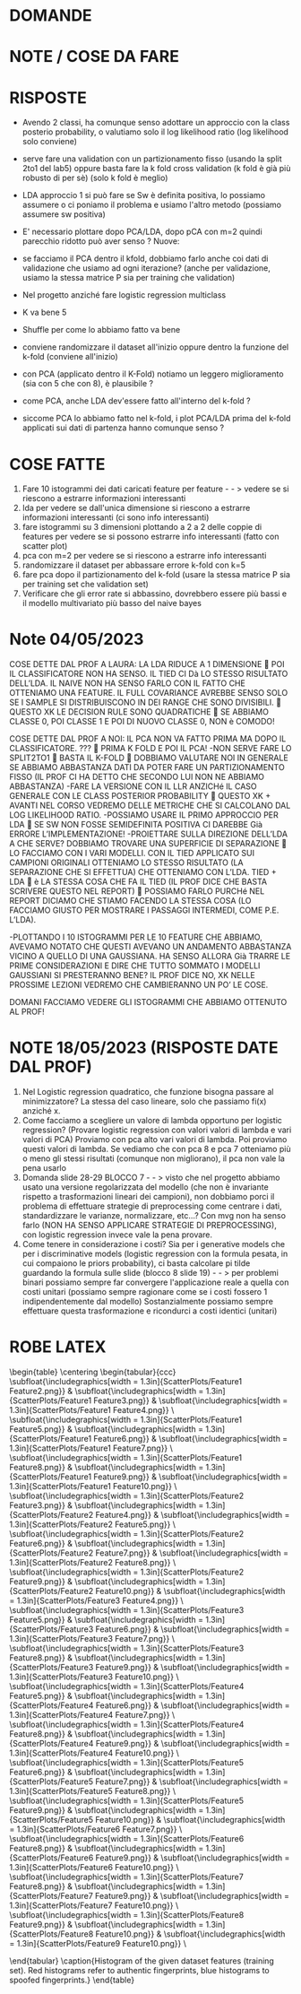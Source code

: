 # DOMANDE

# NOTE / COSE DA FARE

# RISPOSTE
- Avendo 2 classi, ha comunque senso adottare un approccio con la class posterio probability, o valutiamo solo il log likelihood ratio (log likelihood solo conviene)
- serve fare una validation con un partizionamento fisso (usando la split 2to1 del lab5) oppure basta fare la k fold cross validation (k fold è già più robusto di per sè) (solo k fold è meglio)
- LDA approccio 1 si può fare se Sw è definita positiva, lo possiamo assumere o ci poniamo il problema e usiamo l'altro metodo (possiamo assumere sw positiva)
- E' necessario plottare dopo PCA/LDA, dopo pCA con m=2 quindi parecchio ridotto può aver senso ?
Nuove:
- se facciamo il PCA dentro il kfold, dobbiamo farlo anche coi dati di validazione che usiamo ad ogni iterazione? (anche per validazione, usiamo la stessa matrice P sia per training che validation)
- Nel progetto anziché fare logistic regression multiclass
- K va bene 5
- Shuffle per come lo abbiamo fatto va bene
- conviene randomizzare il dataset all'inizio oppure dentro la funzione del k-fold (conviene all'inizio)


- con PCA (applicato dentro il K-Fold) notiamo un leggero miglioramento (sia con 5 che con 8), è plausibile ?
- come PCA, anche LDA dev'essere fatto all'interno del k-fold ?
- siccome PCA lo abbiamo fatto nel k-fold, i plot PCA/LDA prima del k-fold applicati sui dati di partenza hanno comunque senso ? 

# COSE FATTE
1) Fare 10 istogrammi dei dati caricati feature per feature - - > vedere se si riescono a estrarre informazioni interessanti
2) lda per vedere se dall'unica dimensione si riescono a estrarre informazioni interessanti (ci sono info interessanti)
3) fare istogrammi su 3 dimensioni plottando a 2 a 2 delle coppie di features per vedere se si possono estrarre info interessanti (fatto con scatter plot)
4) pca con m=2 per vedere se si riescono a estrarre info interessanti
5) randomizzare il dataset per abbassare errore k-fold con k=5
6) fare pca dopo il partizionamento del k-fold (usare la stessa matrice P sia per training set che validation set)
7) Verificare che gli error rate si abbassino, dovrebbero essere più bassi e il modello multivariato più basso del naive bayes

# Note 04/05/2023
COSE DETTE DAL PROF A LAURA:
LA LDA RIDUCE A 1 DIMENSIONE  POI IL CLASSIFICATORE NON HA SENSO.
IL TIED CI Dà LO STESSO RISULTATO DELL’LDA.
IL NAIVE NON HA SENSO FARLO CON IL FATTO CHE OTTENIAMO UNA FEATURE.
IL FULL COVARIANCE AVREBBE SENSO SOLO SE I SAMPLE SI DISTRIBUISCONO IN DEI RANGE CHE SONO DIVISIBILI.  QUESTO XK LE DECISION RULE SONO QUADRATICHE  SE ABBIAMO CLASSE 0, POI CLASSE 1 E POI DI NUOVO CLASSE 0, NON è COMODO!

COSE DETTE DAL PROF A NOI:
IL PCA NON VA FATTO PRIMA MA DOPO IL CLASSIFICATORE. ???  PRIMA K FOLD E POI IL PCA!
-NON SERVE FARE LO SPLIT2TO1  BASTA IL K-FOLD  DOBBIAMO VALUTARE NOI IN GENERALE SE ABBIAMO ABBASTANZA DATI DA POTER FARE UN PARTIZIONAMENTO FISSO (IL PROF CI HA DETTO CHE SECONDO LUI NON NE ABBIAMO ABBASTANZA)
-FARE LA VERSIONE CON IL LLR ANZICHé IL CASO GENERALE CON LE CLASS POSTERIOR PROBABILITY  QUESTO XK + AVANTI NEL CORSO VEDREMO DELLE METRICHE CHE SI CALCOLANO DAL LOG LIKELIHOOD RATIO.
-POSSIAMO USARE IL PRIMO APPROCCIO PER LDA  SE SW NON FOSSE SEMIDEFINITA POSITIVA CI DAREBBE Già ERRORE L’IMPLEMENTAZIONE!
-PROIETTARE SULLA DIREZIONE DELL’LDA A CHE SERVE? DOBBIAMO TROVARE UNA SUPERFICIE DI SEPARAZIONE  LO FACCIAMO CON I VARI MODELLI.
CON IL TIED APPLICATO SUI CAMPIONI ORIGINALI OTTENIAMO LO STESSO RISULTATO (LA SEPARAZIONE CHE SI EFFETTUA) CHE OTTENIAMO CON L’LDA.
TIED + LDA  è LA STESSA COSA CHE FA IL TIED (IL PROF DICE CHE BASTA SCRIVERE QUESTO NEL REPORT)  POSSIAMO FARLO PURCHé NEL REPORT DICIAMO CHE STIAMO FACENDO LA STESSA COSA (LO FACCIAMO GIUSTO PER MOSTRARE I PASSAGGI INTERMEDI, COME P.E. L’LDA).

-PLOTTANDO I 10 ISTOGRAMMI PER LE 10 FEATURE CHE ABBIAMO, AVEVAMO NOTATO CHE QUESTI AVEVANO UN ANDAMENTO ABBASTANZA VICINO A QUELLO DI UNA GAUSSIANA.
HA SENSO ALLORA Già TRARRE LE PRIME CONSIDERAZIONI E DIRE CHE TUTTO SOMMATO I MODELLI GAUSSIANI SI PRESTERANNO BENE? IL PROF DICE NO, XK NELLE PROSSIME LEZIONI VEDREMO CHE CAMBIERANNO UN PO’ LE COSE.

DOMANI FACCIAMO VEDERE GLI ISTOGRAMMI CHE ABBIAMO OTTENUTO AL PROF!

# NOTE 18/05/2023 (RISPOSTE DATE DAL PROF)
1) Nel Logistic regression quadratico, che funzione bisogna passare al minimizzatore? La stessa del caso lineare, solo che passiamo fi(x) anziché x. 
2) Come facciamo a scegliere un valore di lambda opportuno per logistic regression? (Provare logistic regression con valori valori di lambda e vari valori di PCA) 
Proviamo con pca alto vari valori di lambda. Poi proviamo questi valori di lambda. Se vediamo che con pca 8 e pca 7 otteniamo più o meno gli stessi risultati (comunque non migliorano), il pca non vale la pena usarlo 
3) Domanda slide 28-29 BLOCCO 7 - - > visto che nel progetto abbiamo usato una versione regolarizzata del modello (che non è invariante rispetto a trasformazioni lineari dei campioni), non dobbiamo porci il problema di effettuare strategie di preprocessing come centrare i dati, standardizzare le varianze, normalizzare, etc...?
Con mvg non ha senso farlo (NON HA SENSO APPLICARE STRATEGIE DI PREPROCESSING), con logistic regression invece vale la pena provare. 
4) Come tenere in considerazione i costi? Sia per i generative models che per i discriminative models (logistic regression con la formula pesata, in cui compaiono le priors probability), ci basta calcolare pi tilde guardando la formula sulle slide (blocco 8 slide 19)  - - > per problemi binari possiamo sempre far convergere l'applicazione reale a quella con costi unitari (possiamo sempre ragionare come se i costi fossero 1 indipendentemente dal modello)
Sostanzialmente possiamo sempre effettuare questa trasformazione e ricondurci a costi identici (unitari) 

# ROBE LATEX

\begin{table}
\centering
\begin{tabular}{ccc}
\subfloat{\includegraphics[width = 1.3in]{ScatterPlots/Feature1 Feature2.png}} &
\subfloat{\includegraphics[width = 1.3in]{ScatterPlots/Feature1 Feature3.png}} &
\subfloat{\includegraphics[width = 1.3in]{ScatterPlots/Feature1 Feature4.png}} \\
\subfloat{\includegraphics[width = 1.3in]{ScatterPlots/Feature1 Feature5.png}} &
\subfloat{\includegraphics[width = 1.3in]{ScatterPlots/Feature1 Feature6.png}} &
\subfloat{\includegraphics[width = 1.3in]{ScatterPlots/Feature1 Feature7.png}} \\
\subfloat{\includegraphics[width = 1.3in]{ScatterPlots/Feature1 Feature8.png}} &
\subfloat{\includegraphics[width = 1.3in]{ScatterPlots/Feature1 Feature9.png}} &
\subfloat{\includegraphics[width = 1.3in]{ScatterPlots/Feature1 Feature10.png}} \\
\subfloat{\includegraphics[width = 1.3in]{ScatterPlots/Feature2 Feature3.png}} &
\subfloat{\includegraphics[width = 1.3in]{ScatterPlots/Feature2 Feature4.png}} &
\subfloat{\includegraphics[width = 1.3in]{ScatterPlots/Feature2 Feature5.png}} \\
\subfloat{\includegraphics[width = 1.3in]{ScatterPlots/Feature2 Feature6.png}} &
\subfloat{\includegraphics[width = 1.3in]{ScatterPlots/Feature2 Feature7.png}} &
\subfloat{\includegraphics[width = 1.3in]{ScatterPlots/Feature2 Feature8.png}} \\
\subfloat{\includegraphics[width = 1.3in]{ScatterPlots/Feature2 Feature9.png}} &
\subfloat{\includegraphics[width = 1.3in]{ScatterPlots/Feature2 Feature10.png}} &
\subfloat{\includegraphics[width = 1.3in]{ScatterPlots/Feature3 Feature4.png}} \\
\subfloat{\includegraphics[width = 1.3in]{ScatterPlots/Feature3 Feature5.png}} &
\subfloat{\includegraphics[width = 1.3in]{ScatterPlots/Feature3 Feature6.png}} &
\subfloat{\includegraphics[width = 1.3in]{ScatterPlots/Feature3 Feature7.png}} \\
\subfloat{\includegraphics[width = 1.3in]{ScatterPlots/Feature3 Feature8.png}} &
\subfloat{\includegraphics[width = 1.3in]{ScatterPlots/Feature3 Feature9.png}} &
\subfloat{\includegraphics[width = 1.3in]{ScatterPlots/Feature3 Feature10.png}} \\
\subfloat{\includegraphics[width = 1.3in]{ScatterPlots/Feature4 Feature5.png}} &
\subfloat{\includegraphics[width = 1.3in]{ScatterPlots/Feature4 Feature6.png}} &
\subfloat{\includegraphics[width = 1.3in]{ScatterPlots/Feature4 Feature7.png}} \\
\subfloat{\includegraphics[width = 1.3in]{ScatterPlots/Feature4 Feature8.png}} &
\subfloat{\includegraphics[width = 1.3in]{ScatterPlots/Feature4 Feature9.png}} &
\subfloat{\includegraphics[width = 1.3in]{ScatterPlots/Feature4 Feature10.png}} \\
\subfloat{\includegraphics[width = 1.3in]{ScatterPlots/Feature5 Feature6.png}} &
\subfloat{\includegraphics[width = 1.3in]{ScatterPlots/Feature5 Feature7.png}} &
\subfloat{\includegraphics[width = 1.3in]{ScatterPlots/Feature5 Feature8.png}} \\
\subfloat{\includegraphics[width = 1.3in]{ScatterPlots/Feature5 Feature9.png}} &
\subfloat{\includegraphics[width = 1.3in]{ScatterPlots/Feature5 Feature10.png}} &
\subfloat{\includegraphics[width = 1.3in]{ScatterPlots/Feature6 Feature7.png}} \\
\subfloat{\includegraphics[width = 1.3in]{ScatterPlots/Feature6 Feature8.png}} &
\subfloat{\includegraphics[width = 1.3in]{ScatterPlots/Feature6 Feature9.png}} &
\subfloat{\includegraphics[width = 1.3in]{ScatterPlots/Feature6 Feature10.png}} \\
\subfloat{\includegraphics[width = 1.3in]{ScatterPlots/Feature7 Feature8.png}} &
\subfloat{\includegraphics[width = 1.3in]{ScatterPlots/Feature7 Feature9.png}} &
\subfloat{\includegraphics[width = 1.3in]{ScatterPlots/Feature7 Feature10.png}} \\
\subfloat{\includegraphics[width = 1.3in]{ScatterPlots/Feature8 Feature9.png}} &
\subfloat{\includegraphics[width = 1.3in]{ScatterPlots/Feature8 Feature10.png}} &
\subfloat{\includegraphics[width = 1.3in]{ScatterPlots/Feature9 Feature10.png}} \\

\end{tabular}
\caption{Histogram of the given dataset features (training set). 
Red histograms refer to authentic fingerprints, blue histograms to spoofed fingerprints.}
\end{table}
